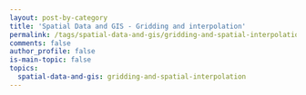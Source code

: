 ```yaml
---
layout: post-by-category
title: 'Spatial Data and GIS - Gridding and interpolation'
permalink: /tags/spatial-data-and-gis/gridding-and-spatial-interpolation/
comments: false
author_profile: false
is-main-topic: false
topics:
  spatial-data-and-gis: gridding-and-spatial-interpolation
---
```

